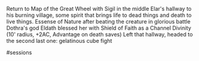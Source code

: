 Return to Map of the Great Wheel with Sigil in the middle
Elar's hallway to his burning village, some spirit that brings life to dead things and death to live things. Essense of Nature after beating the creature in glorious battle 
Dothra's god Eldath blessed her with Shield of Faith as a Channel Divinity (10' radius, +2AC, Advantage on death saves)
Left that hallway, headed to the second last one: gelatinous cube fight



#sessions 